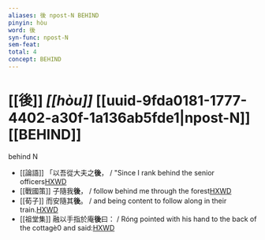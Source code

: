 ```yaml
---
aliases: 後 npost-N BEHIND
pinyin: hòu
word: 後
syn-func: npost-N
sem-feat: 
total: 4
concept: BEHIND 
---
```

# [[後]] *[[hòu]]*  [[uuid-9fda0181-1777-4402-a30f-1a136ab5fde1|npost-N]] [[BEHIND]]
behind N
 - [[論語]] 「以吾從大夫之**後**， / "Since I rank behind the senior officers[HXWD](https://hxwd.org/textview.html?location=KR1h0004_tls_014-28a.3)
 - [[戰國策]] 子隨我**後**， / follow behind me through the forest[HXWD](https://hxwd.org/textview.html?location=KR2e0003_tls_172-1a.17)
 - [[荀子]] 而安隨其**後**。
                     / and being content to follow along in their train.[HXWD](https://hxwd.org/textview.html?location=KR3a0002_tls_007-4a.15)
 - [[祖堂集]] 融以手指於庵**後**曰： / Róng pointed with his hand to the back of the cottagè0 and said:[HXWD](https://hxwd.org/textview.html?location=KR6q0002_Yan_003-1102a.27)